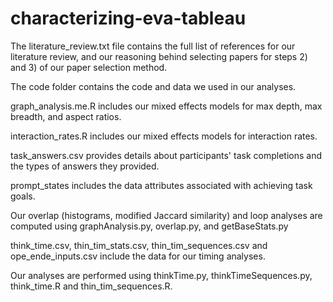 # characterizing-eva-tableau

The literature\_review.txt file contains the full list of references for our literature review, and our reasoning behind selecting papers for steps 2) and 3) of our paper selection method.

The code folder contains the code and data we used in our analyses.

graph\_analysis.me.R includes our mixed effects models for max depth, max breadth, and aspect ratios.

interaction\_rates.R includes our mixed effects models for interaction rates.

task\_answers.csv provides details about participants' task completions and the types of answers they provided.

prompt\_states includes the data attributes associated with achieving task goals.

Our overlap (histograms, modified Jaccard similarity) and loop analyses are computed using graphAnalysis.py, overlap.py, and getBaseStats.py

think\_time.csv, thin\_tim\_stats.csv, thin\_tim\_sequences.csv and ope\_ende\_inputs.csv include the data for our timing analyses.

Our analyses are performed using thinkTime.py, thinkTimeSequences.py, think\_time.R and thin\_tim\_sequences.R.
